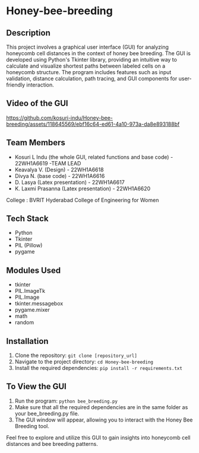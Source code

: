 # Honey-bee-breeding

## Description
This project involves a graphical user interface (GUI) for analyzing honeycomb cell distances in the context of honey bee breeding. The GUI is developed using Python's Tkinter library, providing an intuitive way to calculate and visualize shortest paths between labeled cells on a honeycomb structure. The program includes features such as input validation, distance calculation, path tracing, and GUI components for user-friendly interaction. 

## Video of the GUI
https://github.com/kosuri-indu/Honey-bee-breeding/assets/118645569/ebf16c64-ed61-4a10-973a-da8e893188bf

## Team Members
- Kosuri L Indu (the whole GUI, related functions and base code) - 22WH1A6619 -TEAM LEAD
- Keavalya V. (Design) - 22WH1A6618
- Divya N. (base code) - 22WH1A6616
- D. Lasya (Latex presentation) - 22WH1A6617
- K. Laxmi Prasanna (Latex presentation) - 22WH1A6620

College : BVRIT Hyderabad College of Engineering for Women
  
## Tech Stack
- Python
- Tkinter
- PIL (Pillow)
- pygame

## Modules Used
- tkinter
- PIL.ImageTk
- PIL.Image
- tkinter.messagebox
- pygame.mixer
- math
- random

## Installation
1. Clone the repository: `git clone [repository_url]`
2. Navigate to the project directory: `cd Honey-bee-breeding`
3. Install the required dependencies: `pip install -r requirements.txt`

## To View the GUI
1. Run the program: `python bee_breeding.py`
2. Make sure that all the required dependencies are in the same folder as your bee_breeding.py file.
3. The GUI window will appear, allowing you to interact with the Honey Bee Breeding tool.


Feel free to explore and utilize this GUI to gain insights into honeycomb cell distances and bee breeding patterns.

